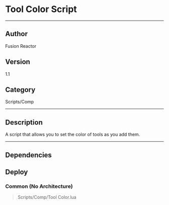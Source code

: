 # Tool Color Script
___

## Author
Fusion Reactor

## Version
1.1

## Category
Scripts/Comp

___

## Description
A script that allows you to set the color of tools as you add them.

___

## Dependencies

## Deploy

### Common (No Architecture)

> Scripts/Comp/Tool Color.lua  
